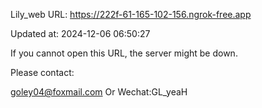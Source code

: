 Lily_web URL: https://222f-61-165-102-156.ngrok-free.app

Updated at: 2024-12-06 06:50:27

If you cannot open this URL, the server might be down.

Please contact: 

goley04@foxmail.com Or Wechat:GL_yeaH